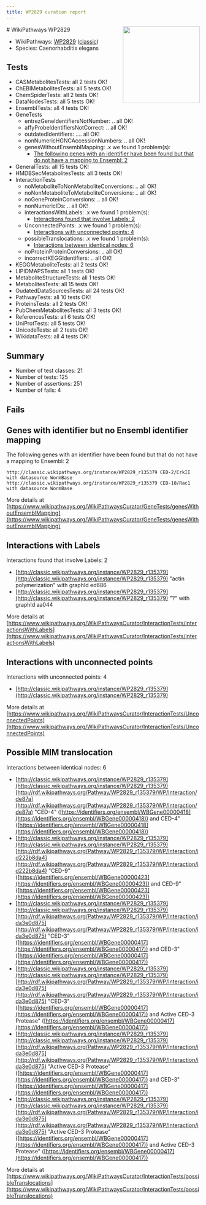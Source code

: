 ```yaml
---
title: WP2829 curation report
---
```


<img style="float: right; width: 200px" src="https://upload.wikimedia.org/wikipedia/commons/thumb/8/83/Wplogo_with_text_500.png/640px-Wplogo_with_text_500.png" />
# WikiPathways WP2829

* WikiPathways: [WP2829](https://wikipathways.org/pathways/WP2829) ([classic](https://classic.wikipathways.org/instance/WP2829))
* Species: Caenorhabditis elegans
## Tests
* CASMetabolitesTests: all 2 tests OK!
* ChEBIMetabolitesTests: all 5 tests OK!
* ChemSpiderTests: all 2 tests OK!
* DataNodesTests: all 5 tests OK!
* EnsemblTests: all 4 tests OK!
* GeneTests
    * entrezGeneIdentifiersNotNumber: .. all OK!
    * affyProbeIdentifiersNotCorrect: .. all OK!
    * outdatedIdentifiers: .... all OK!
    * nonNumericHGNCAccessionNumbers: .. all OK!
    * genesWithoutEnsemblMapping: .x we found 1 problem(s):
        * [The following genes with an identifier have been found but that do not have a mapping to Ensembl: 2](#40286d84)
* GeneralTests: all 15 tests OK!
* HMDBSecMetabolitesTests: all 3 tests OK!
* InteractionTests
    * noMetaboliteToNonMetaboliteConversions: .. all OK!
    * noNonMetaboliteToMetaboliteConversions: .. all OK!
    * noGeneProteinConversions: .. all OK!
    * nonNumericIDs: .. all OK!
    * interactionsWithLabels: .x we found 1 problem(s):
        * [Interactions found that involve Labels: 2](#630d2679)
    * UnconnectedPoints: .x we found 1 problem(s):
        * [Interactions with unconnected points: 4](#35a61adc)
    * possibleTranslocations: .x we found 1 problem(s):
        * [Interactions between identical nodes: 6](#1c11820b)
    * noProteinProteinConversions: .. all OK!
    * incorrectKEGGIdentifiers: .. all OK!
* KEGGMetaboliteTests: all 2 tests OK!
* LIPIDMAPSTests: all 1 tests OK!
* MetaboliteStructureTests: all 1 tests OK!
* MetabolitesTests: all 15 tests OK!
* OudatedDataSourcesTests: all 24 tests OK!
* PathwayTests: all 10 tests OK!
* ProteinsTests: all 2 tests OK!
* PubChemMetabolitesTests: all 3 tests OK!
* ReferencesTests: all 6 tests OK!
* UniProtTests: all 5 tests OK!
* UnicodeTests: all 2 tests OK!
* WikidataTests: all 4 tests OK!


## Summary

* Number of test classes: 21
* Number of tests: 125
* Number of assertions: 251
* Number of fails: 4

## Fails

<a name="40286d84" />

## Genes with identifier but no Ensembl identifier mapping

The following genes with an identifier have been found but that do not have a mapping to Ensembl: 2
```
http://classic.wikipathways.org/instance/WP2829_r135379 CED-2/CrkII with datasource WormBase
http://classic.wikipathways.org/instance/WP2829_r135379 CED-10/Rac1 with datasource WormBase
```

More details at [https://www.wikipathways.org/WikiPathwaysCurator/GeneTests/genesWithoutEnsemblMapping](https://www.wikipathways.org/WikiPathwaysCurator/GeneTests/genesWithoutEnsemblMapping)

<a name="630d2679" />

## Interactions with Labels

Interactions found that involve Labels: 2

* [http://classic.wikipathways.org/instance/WP2829_r135379](http://classic.wikipathways.org/instance/WP2829_r135379) "actin
polymerization" with graphId ed686
* [http://classic.wikipathways.org/instance/WP2829_r135379](http://classic.wikipathways.org/instance/WP2829_r135379) "?" with graphId aa044


More details at [https://www.wikipathways.org/WikiPathwaysCurator/InteractionTests/interactionsWithLabels](https://www.wikipathways.org/WikiPathwaysCurator/InteractionTests/interactionsWithLabels)

<a name="35a61adc" />

## Interactions with unconnected points

Interactions with unconnected points: 4

* [http://classic.wikipathways.org/instance/WP2829_r135379](http://classic.wikipathways.org/instance/WP2829_r135379)


More details at [https://www.wikipathways.org/WikiPathwaysCurator/InteractionTests/UnconnectedPoints](https://www.wikipathways.org/WikiPathwaysCurator/InteractionTests/UnconnectedPoints)

<a name="1c11820b" />

## Possible MIM translocation

Interactions between identical nodes: 6

* [http://classic.wikipathways.org/instance/WP2829_r135379](http://classic.wikipathways.org/instance/WP2829_r135379) [http://rdf.wikipathways.org/Pathway/WP2829_r135379/WP/Interaction/de87a](http://rdf.wikipathways.org/Pathway/WP2829_r135379/WP/Interaction/de87a) "CED-4" ([https://identifiers.org/ensembl/WBGene00000418](https://identifiers.org/ensembl/WBGene00000418)) and 
CED-4" ([https://identifiers.org/ensembl/WBGene00000418](https://identifiers.org/ensembl/WBGene00000418))
* [http://classic.wikipathways.org/instance/WP2829_r135379](http://classic.wikipathways.org/instance/WP2829_r135379) [http://rdf.wikipathways.org/Pathway/WP2829_r135379/WP/Interaction/id222b8da4](http://rdf.wikipathways.org/Pathway/WP2829_r135379/WP/Interaction/id222b8da4) "CED-9" ([https://identifiers.org/ensembl/WBGene00000423](https://identifiers.org/ensembl/WBGene00000423)) and 
CED-9" ([https://identifiers.org/ensembl/WBGene00000423](https://identifiers.org/ensembl/WBGene00000423))
* [http://classic.wikipathways.org/instance/WP2829_r135379](http://classic.wikipathways.org/instance/WP2829_r135379) [http://rdf.wikipathways.org/Pathway/WP2829_r135379/WP/Interaction/ida3e0d875](http://rdf.wikipathways.org/Pathway/WP2829_r135379/WP/Interaction/ida3e0d875) "CED-3" ([https://identifiers.org/ensembl/WBGene00000417](https://identifiers.org/ensembl/WBGene00000417)) and 
CED-3" ([https://identifiers.org/ensembl/WBGene00000417](https://identifiers.org/ensembl/WBGene00000417))
* [http://classic.wikipathways.org/instance/WP2829_r135379](http://classic.wikipathways.org/instance/WP2829_r135379) [http://rdf.wikipathways.org/Pathway/WP2829_r135379/WP/Interaction/ida3e0d875](http://rdf.wikipathways.org/Pathway/WP2829_r135379/WP/Interaction/ida3e0d875) "CED-3" ([https://identifiers.org/ensembl/WBGene00000417](https://identifiers.org/ensembl/WBGene00000417)) and 
Active CED-3 Protease" ([https://identifiers.org/ensembl/WBGene00000417](https://identifiers.org/ensembl/WBGene00000417))
* [http://classic.wikipathways.org/instance/WP2829_r135379](http://classic.wikipathways.org/instance/WP2829_r135379) [http://rdf.wikipathways.org/Pathway/WP2829_r135379/WP/Interaction/ida3e0d875](http://rdf.wikipathways.org/Pathway/WP2829_r135379/WP/Interaction/ida3e0d875) "Active CED-3 Protease" ([https://identifiers.org/ensembl/WBGene00000417](https://identifiers.org/ensembl/WBGene00000417)) and 
CED-3" ([https://identifiers.org/ensembl/WBGene00000417](https://identifiers.org/ensembl/WBGene00000417))
* [http://classic.wikipathways.org/instance/WP2829_r135379](http://classic.wikipathways.org/instance/WP2829_r135379) [http://rdf.wikipathways.org/Pathway/WP2829_r135379/WP/Interaction/ida3e0d875](http://rdf.wikipathways.org/Pathway/WP2829_r135379/WP/Interaction/ida3e0d875) "Active CED-3 Protease" ([https://identifiers.org/ensembl/WBGene00000417](https://identifiers.org/ensembl/WBGene00000417)) and 
Active CED-3 Protease" ([https://identifiers.org/ensembl/WBGene00000417](https://identifiers.org/ensembl/WBGene00000417))


More details at [https://www.wikipathways.org/WikiPathwaysCurator/InteractionTests/possibleTranslocations](https://www.wikipathways.org/WikiPathwaysCurator/InteractionTests/possibleTranslocations)

